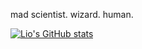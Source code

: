 mad scientist. wizard. human.

[![Lio's GitHub stats](https://github-readme-stats.vercel.app/api?username=110nard0&show_icons=true&theme=tokyonight)](https://github.com/anuraghazra/github-readme-stats)

